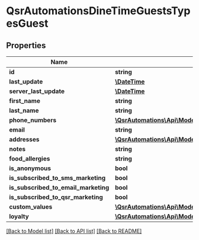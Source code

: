 # QsrAutomationsDineTimeGuestsTypesGuest

## Properties
Name | Type | Description | Notes
------------ | ------------- | ------------- | -------------
**id** | **string** |  | [optional] 
**last_update** | [**\DateTime**](\DateTime.md) |  | [optional] 
**server_last_update** | [**\DateTime**](\DateTime.md) |  | [optional] 
**first_name** | **string** |  | [optional] 
**last_name** | **string** |  | [optional] 
**phone_numbers** | [**\QsrAutomations\Api\Model\QsrAutomationsDineTimeGuestsTypesGuestPhoneNumber[]**](QsrAutomationsDineTimeGuestsTypesGuestPhoneNumber.md) |  | [optional] 
**email** | **string** |  | [optional] 
**addresses** | [**\QsrAutomations\Api\Model\QsrAutomationsDineTimeGuestsTypesGuestAddress[]**](QsrAutomationsDineTimeGuestsTypesGuestAddress.md) |  | [optional] 
**notes** | **string** |  | [optional] 
**food_allergies** | **string** |  | [optional] 
**is_anonymous** | **bool** |  | [optional] 
**is_subscribed_to_sms_marketing** | **bool** |  | [optional] 
**is_subscribed_to_email_marketing** | **bool** |  | [optional] 
**is_subscribed_to_qsr_marketing** | **bool** |  | [optional] 
**custom_values** | [**\QsrAutomations\Api\Model\QsrAutomationsDineTimeGuestsTypesGuestCustomValue[]**](QsrAutomationsDineTimeGuestsTypesGuestCustomValue.md) |  | [optional] 
**loyalty** | [**\QsrAutomations\Api\Model\QsrAutomationsDineTimeGuestsTypesGuestLoyalty**](QsrAutomationsDineTimeGuestsTypesGuestLoyalty.md) |  | [optional] 

[[Back to Model list]](../README.md#documentation-for-models) [[Back to API list]](../README.md#documentation-for-api-endpoints) [[Back to README]](../README.md)


